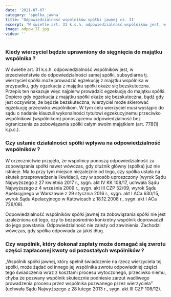 ```yaml
---
date: '2021-07-07'
category: 'spolka_jawna'
title: 'Odpowiedzialność wspólników spółki jawnej cz. II'
excerpt: 'W świetle art. 31 k.s.h. odpowiedzialność wspólników jest, w przeciwieństwie do odpowiedzialności samej spółki, subsydiarna.'
image: odpow_II.jpg
video: ''
---
```

### Kiedy wierzyciel będzie uprawniony do sięgnięcia do majątku wspólnika ?

W świetle art. 31 k.s.h. odpowiedzialność wspólników jest, w przeciwieństwie do odpowiedzialności samej spółki, subsydiarna tj. wierzyciel spółki może prowadzić egzekucję z majątku wspólnika w przypadku, gdy egzekucja z majątku spółki okaże się bezskuteczna. Przepis ten nakazuje więc najpierw prowadzić egzekucję do majątku spółki. Dopiero gdy egzekucja z majątku spółki okaże się bezskuteczna, bądź gdy jest oczywiste, że będzie bezskuteczna, wierzyciel może skierować egzekucję przeciwko wspólnikom. W tym celu wierzyciel musi wystąpić do sądu o nadanie klauzuli wykonalności tytułowi egzekucyjnemu przeciwko wspólnikowi (wspólnikom) ponoszącemu odpowiedzialność bez ograniczenia za zobowiązania spółki całym swoim majątkiem (art. 778(1) k.p.c.).

### Czy ustanie działalności spółki wpływa na odpowiedzialność wspólników ?

W orzecznictwie przyjęto, że wspólnicy ponoszą odpowiedzialność za zobowiązania spółki nawet wówczas, gdy dłużnik główny (spółka) już nie istnieje. Ma to przy tym miejsce niezależnie od tego, czy spółka ustała na skutek przeprowadzenia likwidacji, czy w sposób uproszczony (wyrok Sądu Najwyższego z 27 kwietnia 2017 r., sygn. akt IV KK 108/17, uchwała Sądu Najwyższego z 4 września 2009 r., sygn. akt III CZP 52/09, wyrok Sądu Apelacyjnego w Warszawie z 29 stycznia 2016 r., sygn. akt I ACa 630/15, wyrok Sądu Apelacyjnego w Katowicach z 18.12.2008 r., sygn. akt I ACa 726/08).

Odpowiedzialność wspólników spółki jawnej za zobowiązania spółki nie jest uzależniona od tego, czy to bezpośrednio konkretny wspólnik doprowadził do jego powstania. Odpowiedzialność nie zależy od zawinienia. Zachodzi wówczas, gdy spółka odpowiada za jakiś dług.  

### Czy wspólnik, który dokonał zapłaty może domagać się zwrotu części zapłaconej kwoty od pozostałych wspólników ? 

„Wspólnik spółki jawnej, który spełnił świadczenie na rzecz wierzyciela tej spółki, może żądać od innego jej wspólnika zwrotu odpowiedniej części tego świadczenia wraz z kosztami procesu wytoczonego, przeciwko niemu, chyba że pozwany wspólnik skutecznie podniesie zarzut wadliwego prowadzenia procesu przez wspólnika pozwanego przez wierzyciela” (uchwała Sądu Najwyższego z 28 lutego 2013 r., sygn. akt III CZP 108/12).
